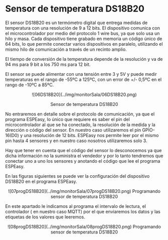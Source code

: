 # **Sensor de temperatura DS18B20**
El sensor DS18B20 es un termómetro digital que entrega medidas de temperatura con una resolución de 9 a 12 bits. El dispositivo comunica con el microcontrolador por medio del protocolo 1 wire bus, ya que solo usa un hilo y masa. Cada dispositivo tiene grabado en memoria un código único de 64 bits, lo que permite conectar varios dispositivos en paralelo, utilizando el mismo hilo de comunicación a través de un recinto amplio.

El tiempo de conversión de la temperatura depende de la resolución y va de 94 ms para 9 bit a los 750 ms para 12 bit.

El sensor se puede alimentar con una tensión entre 3 y 5V y puede medir temperaturas en el rango de -55ºC a 125ºC, con un error de +/- 0,5ºC en el rango de -10ºC a 85ºC.
<center>
![06DS18B20](../img/monitorSala/06DS18B20.png)

Sensor de temperatura DS18B20
</center>

No entraremos en detalle sobre el protocolo de comunicación, ya que el programa ESPEasy, lo único que requiere es saber el pin del microcontrolador al que se ha conectado, la resolución de la medida y la dirección o código del sensor. En nuestro caso utilizaremos el pin GPIO-16(D0) y una resolución de 12 bits. ESPEasy nos permite leer por el mismo pin hasta 4 sensores y en nuestro caso nosotros utilizaremos solo 3.

Hay que tener en cuenta que el código del sensor lo desconocemos ya que dicha información no la suministra el vendedor y por lo tanto tendremos que conectar uno a uno los sensores y anotando el código que lee el programa ESPEasy.

En las figuras siguientes se puede ver la configuración del dispositivo DS18B20 en el programa ESPEasy.

<center>
![07progDS18B20](../img/monitorSala/07progDS18B20.png)
Programando sensor de temperatura DS18B20
</center>

En este apartado le indicamos al programa el intervalo de lectura, el controlador ( en nuestro caso MQTT) por el que enviaremos los datos y las etiquetas de los valores que leeremos.
<center>
![08progDS18B20](../img/monitorSala/08progDS18B20.png)
Programando sensor de temperatura DS18B20
</center>